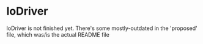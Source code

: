 IoDriver
========

IoDriver is not finished yet. There's some mostly-outdated in the 'proposed' file, which was/is the actual README file
